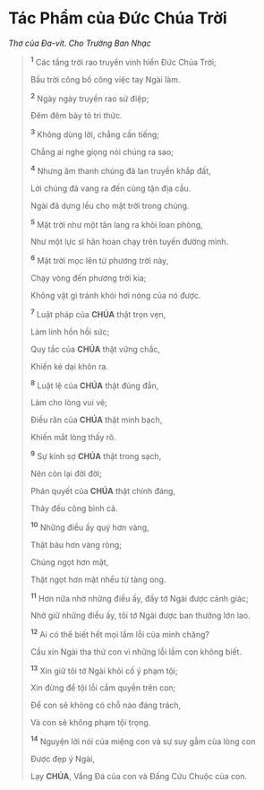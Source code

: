 # Tác Phẩm của Đức Chúa Trời

_Thơ của Đa-vít. Cho Trưởng Ban Nhạc_

> <sup><b>1</b></sup> Các tầng trời rao truyền vinh hiển Đức Chúa Trời;
>
> Bầu trời công bố công việc tay Ngài làm.
>
> <sup><b>2</b></sup> Ngày ngày truyền rao sứ điệp;
>
> Đêm đêm bày tỏ tri thức.
>
> <sup><b>3</b></sup> Không dùng lời, chẳng cần tiếng;
>
> Chẳng ai nghe giọng nói chúng ra sao;
>
> <sup><b>4</b></sup> Nhưng âm thanh chúng đã lan truyền khắp đất,
>
> Lời chúng đã vang ra đến cùng tận địa cầu.
>
> Ngài đã dựng lều cho mặt trời trong chúng.
>
> <sup><b>5</b></sup> Mặt trời như một tân lang ra khỏi loan phòng,
>
> Như một lực sĩ hân hoan chạy trên tuyến đường mình.
>
> <sup><b>6</b></sup> Mặt trời mọc lên từ phương trời này,
>
> Chạy vòng đến phương trời kia;
>
> Không vật gì tránh khỏi hơi nóng của nó được.
>
> <sup><b>7</b></sup> Luật pháp của **CHÚA** thật trọn vẹn,
>
> Làm linh hồn hồi sức;
>
> Quy tắc của **CHÚA** thật vững chắc,
>
> Khiến kẻ dại khôn ra.
>
> <sup><b>8</b></sup> Luật lệ của **CHÚA** thật đúng đắn,
>
> Làm cho lòng vui vẻ;
>
> Điều răn của **CHÚA** thật minh bạch,
>
> Khiến mắt lòng thấy rõ.
>
> <sup><b>9</b></sup> Sự kính sợ **CHÚA** thật trong sạch,
>
> Nên còn lại đời đời;
>
> Phán quyết của **CHÚA** thật chính đáng,
>
> Thảy đều công bình cả.
>
> <sup><b>10</b></sup> Những điều ấy quý hơn vàng,
>
> Thật báu hơn vàng ròng;
>
> Chúng ngọt hơn mật,
>
> Thật ngọt hơn mật nhểu từ tàng ong.
>
> <sup><b>11</b></sup> Hơn nữa nhờ những điều ấy, đầy tớ Ngài được cảnh giác;
>
> Nhờ giữ những điều ấy, tôi tớ Ngài được ban thưởng lớn lao.
>
> <sup><b>12</b></sup> Ai có thể biết hết mọi lầm lỗi của mình chăng?
>
> Cầu xin Ngài tha thứ con vì những lỗi lầm con không biết.
>
> <sup><b>13</b></sup> Xin giữ tôi tớ Ngài khỏi cố ý phạm tội;
>
> Xin đừng để tội lỗi cầm quyền trên con;
>
> Để con sẽ không có chỗ nào đáng trách,
>
> Và con sẽ không phạm tội trọng.
>
> <sup><b>14</b></sup> Nguyện lời nói của miệng con và sự suy gẫm của lòng con
>
> Được đẹp ý Ngài,
>
> Lạy **CHÚA**, Vầng Đá của con và Đấng Cứu Chuộc của con.
